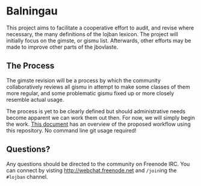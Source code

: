 Balningau
=========

This project aims to facilitate a cooperative effort to audit, and revise where necessary, the many definitions
of the lojban lexicon. The project will initially focus on the gimste, or gismu list. Afterwards, other efforts
may be made to improve other parts of the jbovlaste.


The Process
-----------

The gimste revision will be a process by which the community collaboratively reviews all gismu in attempt to make some classes of them more regular, and some problematic gismu fixed up or more closely resemble actual usage.

The process is yet to be clearly defined but should administrative needs become apparent we can work them out
then. For now, we will simply begin the work. [This document](https://github.com/balningau/gimste/blob/master/docs/SUBMISSIONS.md) has an overview of the proposed workflow using this repository. No command line git usage required!


Questions?
----------

Any questions should be directed to the community on Freenode IRC. You can connect by visting http://webchat.freenode.net
and `/join`ing the `#lojban` channel.
